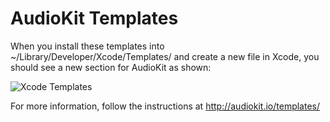 AudioKit Templates
==================

When you install these templates into ~/Library/Developer/Xcode/Templates/ and create a new file in Xcode, you should see a new section for AudioKit as shown:

![Xcode Templates](http://audiokit.io/templates/FileTemplates.png)

For more information, follow the instructions at http://audiokit.io/templates/
